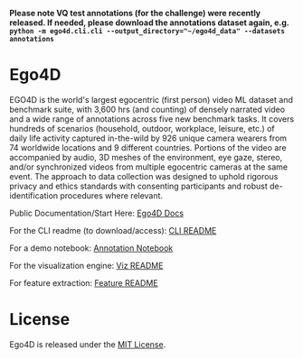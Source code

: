 **Please note VQ test annotations (for the challenge) were recently released. If needed, please download the annotations dataset again, e.g. `python -m ego4d.cli.cli --output_directory="~/ego4d_data" --datasets annotations`**

# Ego4D

EGO4D is the world's largest egocentric (first person) video ML dataset and benchmark suite, with 3,600 hrs (and counting) of densely narrated video and a wide range of annotations across five new benchmark tasks.  It covers hundreds of scenarios (household, outdoor, workplace, leisure, etc.) of daily life activity captured in-the-wild by 926 unique camera wearers from 74 worldwide locations and 9 different countries.  Portions of the video are accompanied by audio, 3D meshes of the environment, eye gaze, stereo, and/or synchronized videos from multiple egocentric cameras at the same event.  The approach to data collection was designed to uphold rigorous privacy and ethics standards with consenting participants and robust de-identification procedures where relevant.

Public Documentation/Start Here: [Ego4D Docs](https://ego4d-data.org/docs/start-here/)

For the CLI readme (to download/access): [CLI README](ego4d/cli/README.md)

For a demo notebook: [Annotation Notebook](notebooks/annotation_visualization.ipynb)

For the visualization engine: [Viz README](viz/narrations/README.md)

For feature extraction: [Feature README](ego4d/features/README.md)

# License

Ego4D is released under the [MIT License](LICENSE).
